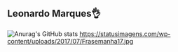 <h2>Leonardo Marques👌</h2>

![Anurag's GitHub stats](https://github-readme-stats.vercel.app/api?username=leonardomarques7&show_icons=true&theme=midnight-purple)
https://statusimagens.com/wp-content/uploads/2017/07/Frasemanha17.jpg
